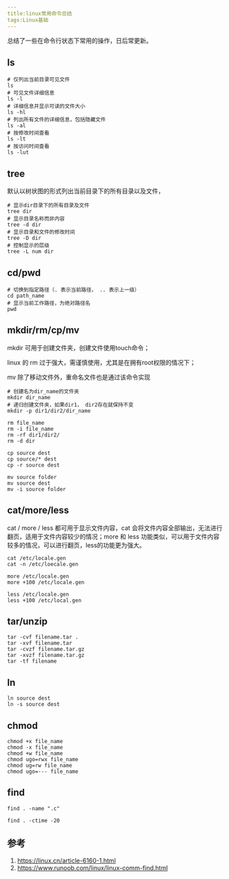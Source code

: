 ```yaml
---
title:linux常用命令总结
tags:Linux基础
---
```


总结了一些在命令行状态下常用的操作，日后常更新。

<!--more-->

<!--more-->

## ls

```shell
# 仅列出当前目录可见文件
ls
# 可见文件详细信息
ls -l
# 详细信息并显示可读的文件大小
ls -hl
# 列出所有文件的详细信息，包括隐藏文件
ls -al
# 按修改时间查看
ls -lt
# 按访问时间查看
ls -lut
```

## tree

默认以树状图的形式列出当前目录下的所有目录以及文件，

```shell
# 显示dir目录下的所有目录及文件
tree dir
# 显示目录名称而非内容
tree -d dir
# 显示目录和文件的修改时间
tree -D dir
# 控制显示的层级
tree -L num dir
```

## cd/pwd

```
# 切换到指定路径（. 表示当前路径， .. 表示上一级）
cd path_name
# 显示当前工作路径，为绝对路径名
pwd
```

## mkdir/rm/cp/mv

mkdir 可用于创建文件夹，创建文件使用touch命令；

linux 的 rm 过于强大，需谨慎使用，尤其是在拥有root权限的情况下；

mv 除了移动文件外，重命名文件也是通过该命令实现

```shell
# 创建名为dir_name的文件夹
mkdir dir_name
# 递归创建文件夹，如果dir1， dir2存在就保持不变
mkdir -p dir1/dir2/dir_name

rm file_name
rm -i file_name
rm -rf dir1/dir2/
rm -d dir

cp source dest
cp source/* dest
cp -r source dest

mv source folder
mv source dest
mv -i source folder
```



## cat/more/less

cat / more / less 都可用于显示文件内容，cat 会将文件内容全部输出，无法进行翻页，适用于文件内容较少的情况；more 和 less 功能类似，可以用于文件内容较多的情况，可以进行翻页，less的功能更为强大。

```shell
cat /etc/locale.gen
cat -n /etc/loecale.gen

more /etc/locale.gen
more +100 /etc/locale.gen

less /etc/locale.gen
less +100 /etc/local.gen
```

## tar/unzip

```shell
tar -cvf filename.tar .
tar -xvf filename.tar
tar -cvzf filename.tar.gz
tar -xvzf filename.tar.gz
tar -tf filename
```

## ln

```shell
ln source dest
ln -s source dest
```



## chmod

```shell
chmod +x file_name
chmod -x file_name
chmod +w file_name
chmod ugo=rwx file_name
chmod ug=rw file_name
chmod ugo=--- file_name
```



## find

```shell
find . -name ".c"

find . -ctime -20

```



  

## 参考

1. https://linux.cn/article-6160-1.html
2. https://www.runoob.com/linux/linux-comm-find.html